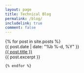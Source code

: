 ```yaml
---
layout: page
title: Technical Blog
permalink: /blog/
includelink: true
comment: false
---
```


<div class="row content">
    {% for post in site.posts %}
    <div class="col-md-12">
        <div class="date">{{ post.date | date: "%b %-d, %Y" }}</div>
        <div class="post-title"><a class="post-link" href="{{ post.url | prepend: site.baseurl }}">{{ post.title }}</a></div>
        <div class="post-excerpt">{{ post.excerpt }}</div>
    </div>
    
    {% endfor %}
</div>
